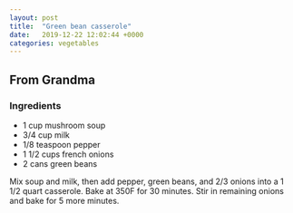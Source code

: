 ```yaml
---
layout: post
title:  "Green bean casserole"
date:   2019-12-22 12:02:44 +0000
categories: vegetables
---
```


## From Grandma
### Ingredients
* 1 cup mushroom soup
* 3/4 cup milk
* 1/8 teaspoon pepper
* 1 1/2 cups french onions
* 2 cans green beans


Mix soup and milk, then add pepper, green beans, and 2/3 onions into a 1 1/2 quart casserole. Bake at 350F for 30 minutes. Stir in remaining onions and bake for 5 more minutes.
